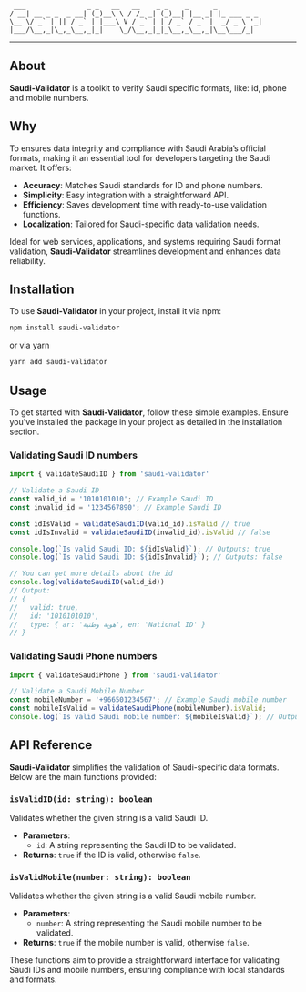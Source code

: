 ```text
 ___               _ _   __   __    _ _    _      _
/ __| __ _ _  _ __| (_)__\ \ / /_ _| (_)__| |__ _| |_ ___ _ _
\__ \/ _` | || / _` | |___\ V / _` | | / _` / _` |  _/ _ \ '_|
|___/\__,_|\_,_\__,_|_|    \_/\__,_|_|_\__,_\__,_|\__\___/_|
```
---
## About
**Saudi-Validator** is a toolkit to verify Saudi specific formats, like: id, phone and mobile numbers.

## Why
To ensures data integrity and compliance with Saudi Arabia’s official formats, making it an essential tool for developers targeting the Saudi market. It offers:

- **Accuracy**: Matches Saudi standards for ID and phone numbers.
- **Simplicity**: Easy integration with a straightforward API.
- **Efficiency**: Saves development time with ready-to-use validation functions.
- **Localization**: Tailored for Saudi-specific data validation needs.

Ideal for web services, applications, and systems requiring Saudi format validation, **Saudi-Validator** streamlines development and enhances data reliability.

## Installation

To use **Saudi-Validator** in your project, install it via npm:

```bash
npm install saudi-validator
```
or via yarn
```bash
yarn add saudi-validator
```

## Usage

To get started with **Saudi-Validator**, follow these simple examples. Ensure you've installed the package in your project as detailed in the installation section.


### Validating Saudi ID numbers
```javascript
import { validateSaudiID } from 'saudi-validator'

// Validate a Saudi ID
const valid_id = '1010101010'; // Example Saudi ID
const invalid_id = '1234567890'; // Example Saudi ID

const idIsValid = validateSaudiID(valid_id).isValid // true
const idIsInvalid = validateSaudiID(invalid_id).isValid // false

console.log(`Is valid Saudi ID: ${idIsValid}`); // Outputs: true
console.log(`Is valid Saudi ID: ${idIsInvalid}`); // Outputs: false

// You can get more details about the id
console.log(validateSaudiID(valid_id))
// Output:
// {
//   valid: true,
//   id: '1010101010',
//   type: { ar: 'هوية وطنية', en: 'National ID' }
// }
```

### Validating Saudi Phone numbers
```javascript
import { validateSaudiPhone } from 'saudi-validator'

// Validate a Saudi Mobile Number
const mobileNumber = '+966501234567'; // Example Saudi mobile number
const mobileIsValid = validateSaudiPhone(mobileNumber).isValid;
console.log(`Is valid Saudi mobile number: ${mobileIsValid}`); // Outputs: true or false
```

## API Reference

**Saudi-Validator** simplifies the validation of Saudi-specific data formats. Below are the main functions provided:

### `isValidID(id: string): boolean`

Validates whether the given string is a valid Saudi ID.

- **Parameters**:
  - `id`: A string representing the Saudi ID to be validated.
- **Returns**: `true` if the ID is valid, otherwise `false`.

### `isValidMobile(number: string): boolean`

Validates whether the given string is a valid Saudi mobile number.

- **Parameters**:
  - `number`: A string representing the Saudi mobile number to be validated.
- **Returns**: `true` if the mobile number is valid, otherwise `false`.

These functions aim to provide a straightforward interface for validating Saudi IDs and mobile numbers, ensuring compliance with local standards and formats.
